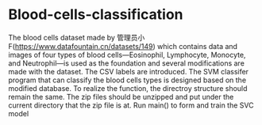 # Blood-cells-classification
The blood cells dataset made by 管理员小F(https://www.datafountain.cn/datasets/149) which contains data and images of four types of blood cells—Eosinophil, Lymphocyte, Monocyte, and Neutrophil—is used as the foundation and several modifications are made with the dataset. 
The CSV labels are introduced. The SVM classifer program that can classify the blood cells types is designed based on the modified database. 
To realize the function, the directroy structure should remain the same. The zip files should be unzipped and put under the current directory that the zip file is at. 
Run main() to form and train the SVC model
